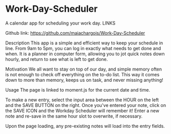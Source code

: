 # Work-Day-Scheduler


A calendar app for scheduling your work day.
LINKS

Github link: https://github.com/maiachargois/Work-Day-Scheduler



Description
This app is a simple and efficient way to keep your schedule in line. From 9am to 5pm, you can log in exactly what needs to get done and when. It is a planner in computer form, allowing you to jot quick notes down hourly, and return to see what is left to get done. 



Motivation
We all want to stay on top of our day, and simple memory often is not enough to check off everything on the to-do list. This way it comes down to more than memory, keeps us on task, and never missing anything!


Usage
The page is linked to moment.js for the current date and time.

To make a new entry, select the input area between the HOUR on the left and the SAVE BUTTON on the right. Once you've entered your note, click on the SAVE ICON and the Workday Scheduler will remember it! Enter a new note and re-save in the same hour slot to overwrite, if necessary.

Upon the page loading, any pre-existing notes will load into the entry fields.